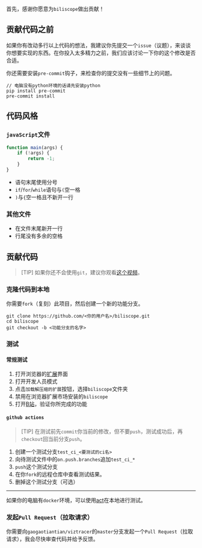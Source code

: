 首先，感谢你愿意为`biliscope`做出贡献！

## 贡献代码之前

如果你有改动多行以上代码的想法，我建议你先提交一个`issue`（议题），来谈谈你想要实现的东西。在你投入太多精力之前，我们应该讨论一下你的这个修改是否合适。

你还需要安装`pre-commit`钩子，来检查你的提交没有一些细节上的问题。

```
// 电脑没有python环境的话请先安装python
pip install pre-commit
pre-commit install
```

## 代码风格

### `javaScript`文件

```js
function main(args) {
    if (!args) {
        return -1;
    }
}
```

- 语句末尾使用分号
- `if`/`for`/`while`语句与`(`空一格
- `)`与`{`空一格且不新开一行

### 其他文件

- 在文件末尾新开一行
- 行尾没有多余的空格

## 贡献代码

> [TIP]
> 如果你还不会使用`git`，建议你观看[这个视频](https://www.bilibili.com/video/BV19e4y1q7JJ/)。

### 克隆代码到本地

你需要`fork`（复刻）此项目，然后创建一个新的功能分支。

```
git clone https://github.com/<你的用户名>/biliscope.git
cd biliscope
git checkout -b <功能分支的名字>
```

### 测试

#### 常规测试

1. 打开浏览器的[扩展](chrome://extensions/)界面
2. 打开开发人员模式
3. 点击`加载解压缩的扩展`按钮，选择`biliscope`文件夹
4. 禁用在浏览器扩展市场安装的`biliscope`
5. 打开[B站](https://www.bilibili.com/)，验证你所完成的功能

#### `github actions`

> [TIP]
> 在测试前先`commit`你当前的修改，但不要`push`，测试成功后，再`checkout`回当前分支`push`。

1. 创建一个测试分支`test_ci_<要测试的ci名>`
2. 向待测试文件中的`on.push.branches`追加`test_ci_*`
3. `push`这个测试分支
4. 在你`fork`的远程仓库中查看测试结果。
5. 删掉这个测试分支（可选）

---

如果你的电脑有`docker`环境，可以使用[act](https://github.com/nektos/act)在本地进行测试。

### 发起`Pull Request`（拉取请求）

你需要向`gaogaotiantian/viztracer`的`master`分支发起一个`Pull Request`（拉取请求），我会尽快审查代码并给予反馈。
